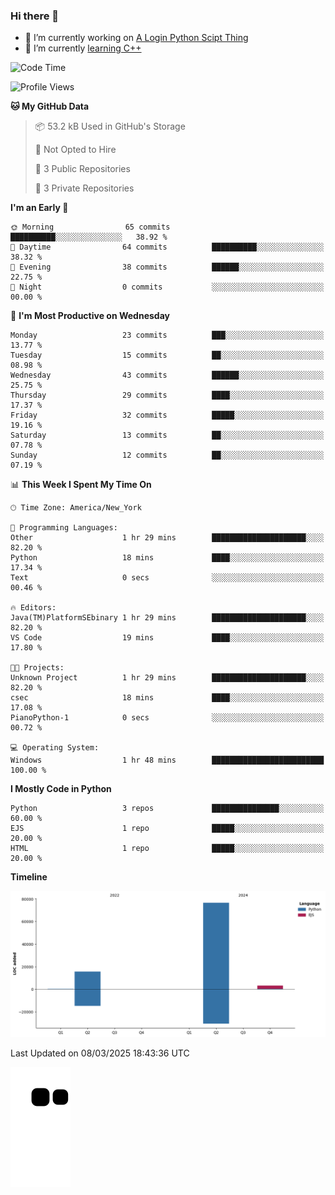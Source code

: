 ### Hi there 👋

<!--
**Iplay6432/Iplay6432** is a ✨ _special_ ✨ repository because its `README.md` (this file) appears on your GitHub profile.

Here are some ideas to get you started:

- 🔭 I’m currently working on ...
- 🌱 I’m currently learning ...
- 👯 I’m looking to collaborate on ...
- 🤔 I’m looking for help with ...
- 💬 Ask me about ...
- 📫 How to reach me: ...
- 😄 Pronouns: ...
- ⚡ Fun fact: ...
-->
- 🔭 I’m currently working on [A Login Python Scipt Thing](https://github.com/Iplay6432/Lugin-but-no-Pygame-)
- 🌱 I’m currently [learning C++](https://github.com/Iplay6432/LearningCpp)


<!--START_SECTION:waka-->
![Code Time](http://img.shields.io/badge/Code%20Time-112%20hrs%2039%20mins-blue)

![Profile Views](http://img.shields.io/badge/Profile%20Views-0-blue)

**🐱 My GitHub Data** 

> 📦 53.2 kB Used in GitHub's Storage 
 > 
> 🚫 Not Opted to Hire
 > 
> 📜 3 Public Repositories 
 > 
> 🔑 3 Private Repositories 
 > 
**I'm an Early 🐤** 

```text
🌞 Morning                65 commits          ██████████░░░░░░░░░░░░░░░   38.92 % 
🌆 Daytime                64 commits          ██████████░░░░░░░░░░░░░░░   38.32 % 
🌃 Evening                38 commits          ██████░░░░░░░░░░░░░░░░░░░   22.75 % 
🌙 Night                  0 commits           ░░░░░░░░░░░░░░░░░░░░░░░░░   00.00 % 
```
📅 **I'm Most Productive on Wednesday** 

```text
Monday                   23 commits          ███░░░░░░░░░░░░░░░░░░░░░░   13.77 % 
Tuesday                  15 commits          ██░░░░░░░░░░░░░░░░░░░░░░░   08.98 % 
Wednesday                43 commits          ██████░░░░░░░░░░░░░░░░░░░   25.75 % 
Thursday                 29 commits          ████░░░░░░░░░░░░░░░░░░░░░   17.37 % 
Friday                   32 commits          █████░░░░░░░░░░░░░░░░░░░░   19.16 % 
Saturday                 13 commits          ██░░░░░░░░░░░░░░░░░░░░░░░   07.78 % 
Sunday                   12 commits          ██░░░░░░░░░░░░░░░░░░░░░░░   07.19 % 
```


📊 **This Week I Spent My Time On** 

```text
🕑︎ Time Zone: America/New_York

💬 Programming Languages: 
Other                    1 hr 29 mins        █████████████████████░░░░   82.20 % 
Python                   18 mins             ████░░░░░░░░░░░░░░░░░░░░░   17.34 % 
Text                     0 secs              ░░░░░░░░░░░░░░░░░░░░░░░░░   00.46 % 

🔥 Editors: 
Java(TM)PlatformSEbinary 1 hr 29 mins        █████████████████████░░░░   82.20 % 
VS Code                  19 mins             ████░░░░░░░░░░░░░░░░░░░░░   17.80 % 

🐱‍💻 Projects: 
Unknown Project          1 hr 29 mins        █████████████████████░░░░   82.20 % 
csec                     18 mins             ████░░░░░░░░░░░░░░░░░░░░░   17.08 % 
PianoPython-1            0 secs              ░░░░░░░░░░░░░░░░░░░░░░░░░   00.72 % 

💻 Operating System: 
Windows                  1 hr 48 mins        █████████████████████████   100.00 % 
```

**I Mostly Code in Python** 

```text
Python                   3 repos             ███████████████░░░░░░░░░░   60.00 % 
EJS                      1 repo              █████░░░░░░░░░░░░░░░░░░░░   20.00 % 
HTML                     1 repo              █████░░░░░░░░░░░░░░░░░░░░   20.00 % 
```



**Timeline**

![Lines of Code chart](https://raw.githubusercontent.com/Iplay6432/Iplay6432/main/assets/bar_graph.png)


 Last Updated on 08/03/2025 18:43:36 UTC
<!--END_SECTION:waka-->

![snake](https://raw.githubusercontent.com/Iplay6432/Iplay6432/output/github-contribution-grid-snake.svg)
